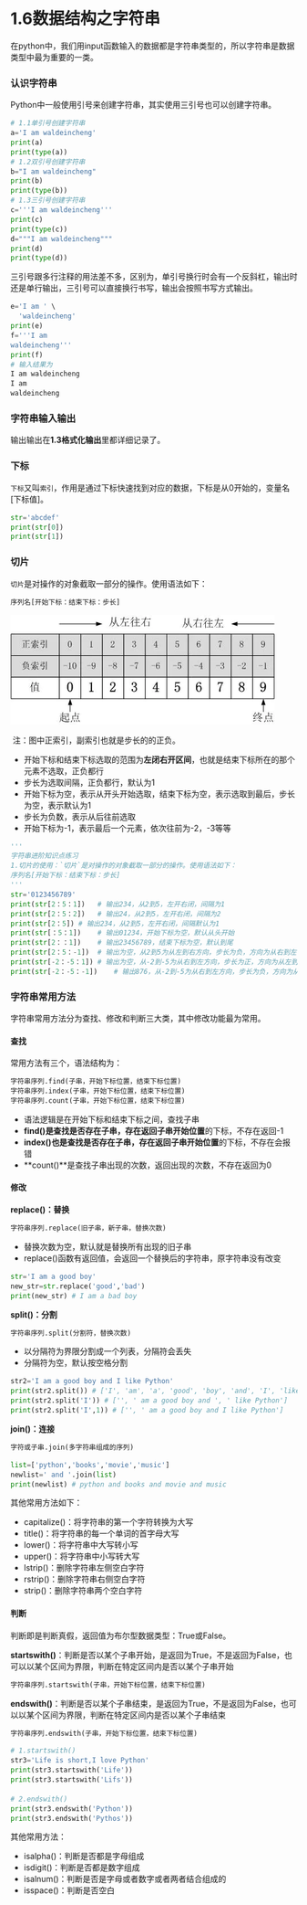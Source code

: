 # 1.6数据结构之字符串

在python中，我们用input函数输入的数据都是字符串类型的，所以字符串是数据类型中最为重要的一类。

### 认识字符串

Python中一般使用引号来创建字符串，其实使用三引号也可以创建字符串。

```python
# 1.1单引号创建字符串
a='I am waldeincheng'
print(a)
print(type(a))
# 1.2双引号创建字符串
b="I am waldeincheng"
print(b)
print(type(b))
# 1.3三引号创建字符串
c='''I am waldeincheng'''
print(c)
print(type(c))
d="""I am waldeincheng"""
print(d)
print(type(d))
```

三引号跟多行注释的用法差不多，区别为，单引号换行时会有一个反斜杠，输出时还是单行输出，三引号可以直接换行书写，输出会按照书写方式输出。

```python
e='I am ' \
  'waldeincheng'
print(e)
f='''I am 
waldeincheng'''
print(f)
# 输入结果为
I am waldeincheng
I am 
waldeincheng
```

### 字符串输入输出

输出输出在**1.3格式化输出**里都详细记录了。

### 下标

`下标`又叫`索引`，作用是通过下标快速找到对应的数据，下标是从0开始的，变量名[下标值]。

```python
str='abcdef'
print(str[0])
print(str[1])
```

### 切片

`切片`是对操作的对象截取一部分的操作。使用语法如下：

```python
序列名[开始下标：结束下标：步长]
```

![](assets/Python切片索引方式.webp)

​	注：图中正索引，副索引也就是步长的的正负。

- 开始下标和结束下标选取的范围为**左闭右开区间**，也就是结束下标所在的那个元素不选取，正负都行
- 步长为选取间隔，正负都行，默认为1
- 开始下标为空，表示从开头开始选取，结束下标为空，表示选取到最后，步长为空，表示默认为1
- 步长为负数，表示从后往前选取
- 开始下标为-1，表示最后一个元素，依次往前为-2，-3等等

```python
'''
字符串进阶知识点练习
1.切片的使用：`切片`是对操作的对象截取一部分的操作。使用语法如下：
序列名[开始下标：结束下标：步长]
'''
str='0123456789'
print(str[2：5：1])	# 输出234，从2到5，左开右闭，间隔为1
print(str[2：5：2])	# 输出24，从2到5，左开右闭，间隔为2
print(str[2：5])	# 输出234，从2到5，左开右闭，间隔默认为1
print(str[：5：1])	# 输出01234，开始下标为空，默认从头开始
print(str[2：：1])	# 输出23456789，结束下标为空，默认到尾
print(str[2：5：-1])	# 输出为空，从2到5为从左到右方向，步长为负，方向为从右到左，方向冲突
print(str[-2：-5：1])	# 输出为空，从-2到-5为从右到左方向，步长为正，方向为从左到右，方向冲突
print(str[-2：-5：-1])	# 输出876，从-2到-5为从右到左方向，步长为负，方向为从右到左	
```

### 字符串常用方法

字符串常用方法分为查找、修改和判断三大类，其中修改功能最为常用。

#### 查找

常用方法有三个，语法结构为：

```python
字符串序列.find(子串，开始下标位置，结束下标位置)
字符串序列.index(子串，开始下标位置，结束下标位置)
字符串序列.count(子串，开始下标位置，结束下标位置)
```

- 语法逻辑是在开始下标和结束下标之间，查找子串
- **find()**是查找是否存在子串，存在返回**子串开始位置**的下标，不存在返回-1
- **index()**也是查找是否存在子串，存在返回**子串开始位置**的下标，不存在会报错
- **count()**是查找子串出现的次数，返回出现的次数，不存在返回为0

#### 修改

**replace()：替换**

```python
字符串序列.replace(旧子串，新子串，替换次数)
```

- 替换次数为空，默认就是替换所有出现的旧子串
- replace()函数有返回值，会返回一个替换后的字符串，原字符串没有改变

```python
str='I am a good boy'
new_str=str.replace('good','bad')
print(new_str) # I am a bad boy
```

**split()：分割**

```python
字符串序列.split(分割符，替换次数)
```

- 以分隔符为界限分割成一个列表，分隔符会丢失
- 分隔符为空，默认按空格分割

```python
str2='I am a good boy and I like Python'
print(str2.split()) # ['I', 'am', 'a', 'good', 'boy', 'and', 'I', 'like', 'Python']
print(str2.split('I')) # ['', ' am a good boy and ', ' like Python']
print(str2.split('I',1)) # ['', ' am a good boy and I like Python']
```

**join()：连接**

```python
字符或子串.join(多字符串组成的序列)
```

```python
list=['python','books','movie','music']
newlist=' and '.join(list)
print(newlist) # python and books and movie and music
```

其他常用方法如下：

- capitalize()：将字符串的第一个字符转换为大写
- title()：将字符串的每一个单词的首字母大写
- lower()：将字符串中大写转小写
- upper()：将字符串中小写转大写
- lstrip()：删除字符串左侧空白字符
- rstrip()：删除字符串右侧空白字符
- strip()：删除字符串两个空白字符

#### 判断

判断即是判断真假，返回值为布尔型数据类型：True或False。

**startswith()**：判断是否以某个子串开始，是返回为True，不是返回为False，也可以以某个区间为界限，判断在特定区间内是否以某个子串开始

```python
字符串序列.startswith(子串，开始下标位置，结束下标位置)
```

**endswith()**：判断是否以某个子串结束，是返回为True，不是返回为False，也可以以某个区间为界限，判断在特定区间内是否以某个子串结束

```python
字符串序列.endswith(子串，开始下标位置，结束下标位置)
```

```python
# 1.startswith()
str3='Life is short,I love Python'
print(str3.startswith('Life'))
print(str3.startswith('Lifs'))

# 2.endswith()
print(str3.endswith('Python'))
print(str3.endswith('Pythos'))
```

其他常用方法：

- isalpha()：判断是否都是字母组成
- isdigit()：判断是否都是数字组成
- isalnum()：判断是否是字母或者数字或者两者结合组成的 
- isspace()：判断是否空白